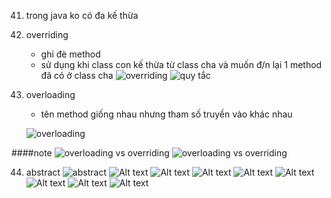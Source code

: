 41. trong java ko có đa kế thừa

42. overriding

    - ghi đè method
    - sử dụng khi class con kế thừa từ class cha và
      muốn đ/n lại 1 method đã có ở class cha
      ![overriding](image.png)
      ![quy tắc](image-2.png)

43. overloading

    - tên method giống nhau nhưng tham số truyền vào khác nhau

    ![overloading](image-3.png)

####note
![overloading vs overriding](image-4.png)
![overloading vs overriding](image-5.png)

44. abstract
    ![abstract](image-6.png)
    ![Alt text](image-7.png)
    ![Alt text](image-8.png)
    ![Alt text](image-9.png)
    ![Alt text](image-10.png)
    ![Alt text](image-11.png)
    ![Alt text](image-12.png)
    ![Alt text](image-13.png)
    ![Alt text](image-14.png)
